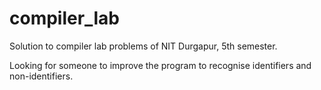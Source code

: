 # compiler_lab

Solution to compiler lab problems of NIT Durgapur, 5th semester.


Looking for someone to improve the program to recognise identifiers and non-identifiers.
